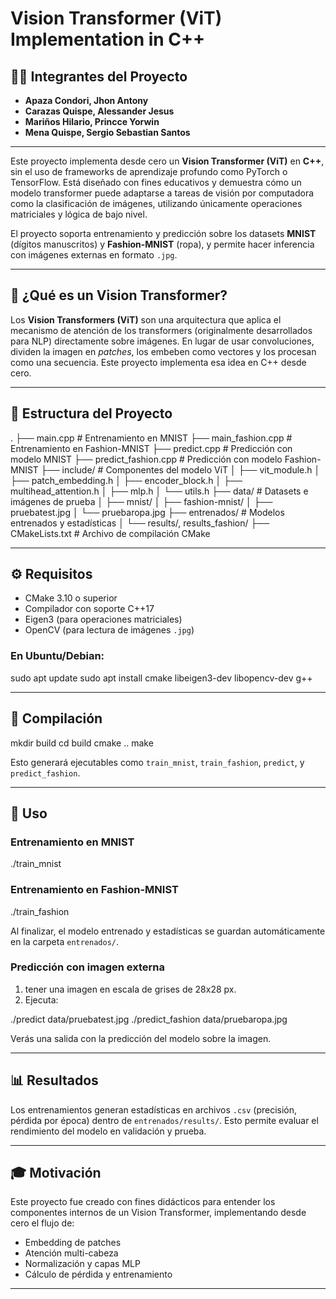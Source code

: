 # Vision Transformer (ViT) Implementation in C++

## 👨‍🏫 Integrantes del Proyecto

- **Apaza Condori, Jhon Antony**  
- **Carazas Quispe, Alessander Jesus**  
- **Mariños Hilario, Princce Yorwin**  
- **Mena Quispe, Sergio Sebastian Santos**

---

Este proyecto implementa desde cero un **Vision Transformer (ViT)** en **C++**, sin el uso de frameworks de aprendizaje profundo como PyTorch o TensorFlow. Está diseñado con fines educativos y demuestra cómo un modelo transformer puede adaptarse a tareas de visión por computadora como la clasificación de imágenes, utilizando únicamente operaciones matriciales y lógica de bajo nivel.

El proyecto soporta entrenamiento y predicción sobre los datasets **MNIST** (dígitos manuscritos) y **Fashion-MNIST** (ropa), y permite hacer inferencia con imágenes externas en formato `.jpg`.

---

## 🧠 ¿Qué es un Vision Transformer?

Los **Vision Transformers (ViT)** son una arquitectura que aplica el mecanismo de atención de los transformers (originalmente desarrollados para NLP) directamente sobre imágenes. En lugar de usar convoluciones, dividen la imagen en *patches*, los embeben como vectores y los procesan como una secuencia. Este proyecto implementa esa idea en C++ desde cero.

---

## 📁 Estructura del Proyecto

.
├── main.cpp                     # Entrenamiento en MNIST
├── main_fashion.cpp            # Entrenamiento en Fashion-MNIST
├── predict.cpp                 # Predicción con modelo MNIST
├── predict_fashion.cpp        # Predicción con modelo Fashion-MNIST
├── include/                    # Componentes del modelo ViT
│   ├── vit_module.h
│   ├── patch_embedding.h
│   ├── encoder_block.h
│   ├── multihead_attention.h
│   ├── mlp.h
│   └── utils.h
├── data/                       # Datasets e imágenes de prueba
│   ├── mnist/
│   ├── fashion-mnist/
│   ├── pruebatest.jpg
│   └── pruebaropa.jpg
├── entrenados/                 # Modelos entrenados y estadísticas
│   └── results/, results_fashion/
├── CMakeLists.txt              # Archivo de compilación CMake

---

## ⚙️ Requisitos

- CMake 3.10 o superior
- Compilador con soporte C++17
- Eigen3 (para operaciones matriciales)
- OpenCV (para lectura de imágenes `.jpg`)

### En Ubuntu/Debian:

sudo apt update
sudo apt install cmake libeigen3-dev libopencv-dev g++

---

## 🔧 Compilación

mkdir build
cd build
cmake ..
make

Esto generará ejecutables como `train_mnist`, `train_fashion`, `predict`, y `predict_fashion`.

---

## 🚀 Uso

### Entrenamiento en MNIST

./train_mnist

### Entrenamiento en Fashion-MNIST

./train_fashion

Al finalizar, el modelo entrenado y estadísticas se guardan automáticamente en la carpeta `entrenados/`.

### Predicción con imagen externa

1. tener una imagen en escala de grises de 28x28 px.
2. Ejecuta:

./predict data/pruebatest.jpg
./predict_fashion data/pruebaropa.jpg

Verás una salida con la predicción del modelo sobre la imagen.

---

## 📊 Resultados

Los entrenamientos generan estadísticas en archivos `.csv` (precisión, pérdida por época) dentro de `entrenados/results/`. Esto permite evaluar el rendimiento del modelo en validación y prueba.

---

## 🎓 Motivación

Este proyecto fue creado con fines didácticos para entender los componentes internos de un Vision Transformer, implementando desde cero el flujo de:
- Embedding de patches
- Atención multi-cabeza
- Normalización y capas MLP
- Cálculo de pérdida y entrenamiento

---